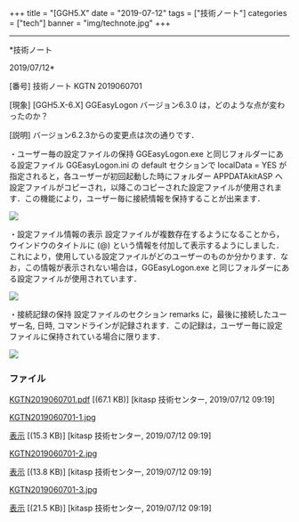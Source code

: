 ﻿+++
title = "[GGH5.X"
date = "2019-07-12"
tags = ["技術ノート"]
categories = ["tech"]
banner = "img/technote.jpg"
+++

-----------------------------------------------------------------------------------------------------------------------------

*技術ノート

2019/07/12*


[番号]
技術ノート KGTN 2019060701

[現象]
[GGH5.X-6.X] GGEasyLogon バージョン6.3.0
は，どのような点が変わったのか？

[説明]
バージョン6.2.3からの変更点は次の通りです．

・ユーザー毎の設定ファイルの保持
GGEasyLogon.exe と同じフォルダーにある設定ファイル GGEasyLogon.ini の
default セクションで localData = YES
が指定されると，各ユーザーが初回起動した時にフォルダー APPDATAkitASP
へ設定ファイルがコピーされ，以降このコピーされた設定ファイルが使用されます．この機能により，ユーザー毎に接続情報を保持することが出来ます．

![](http://techreport.kitasp.net/attachments/download/4283/KGTN2019060701-1.jpg)

・設定ファイル情報の表示
設定ファイルが複数存在するようになることから，ウインドウのタイトルに (@)
という情報を付加して表示するようにしました．これにより，使用している設定ファイルがどのユーザーのものか分かります．なお，この情報が表示されない場合は，GGEasyLogon.exe
と同じフォルダーにある設定ファイルが使用されています．

![](http://techreport.kitasp.net/attachments/download/4284/KGTN2019060701-2.jpg)

・接続記録の保持
設定ファイルのセクション remarks に，最後に接続したユーザー名, 日時,
コマンドラインが記録されます．この記録は，ユーザー毎に設定ファイルに保持されている場合に限ります．

![](http://techreport.kitasp.net/attachments/download/4285/KGTN2019060701-3.jpg)


### ファイル

 
 


[KGTN2019060701.pdf](http://techreport.kitasp.net/attachments/download/4282/KGTN2019060701.pdf)
 [(67.1 KB)] [kitasp 技術センター, 2019/07/12
09:19]

[KGTN2019060701-1.jpg](http://techreport.kitasp.net/attachments/download/4283/KGTN2019060701-1.jpg)

[表示](http://techreport.kitasp.net/attachments/4283/KGTN2019060701-1.jpg "表示")
 [(15.3 KB)] [kitasp 技術センター, 2019/07/12
09:19]

[KGTN2019060701-2.jpg](http://techreport.kitasp.net/attachments/download/4284/KGTN2019060701-2.jpg)

[表示](http://techreport.kitasp.net/attachments/4284/KGTN2019060701-2.jpg "表示")
 [(13.8 KB)] [kitasp 技術センター, 2019/07/12
09:19]

[KGTN2019060701-3.jpg](http://techreport.kitasp.net/attachments/download/4285/KGTN2019060701-3.jpg)

[表示](http://techreport.kitasp.net/attachments/4285/KGTN2019060701-3.jpg "表示")
 [(21.5 KB)] [kitasp 技術センター, 2019/07/12
09:19]


 


 

